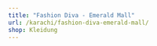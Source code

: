 ```yaml
---
title: "Fashion Diva - Emerald Mall"
url: /karachi/fashion-diva-emerald-mall/
shop: Kleidung
---
```

